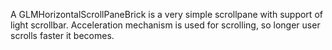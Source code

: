 A GLMHorizontalScrollPaneBrick is a very simple scrollpane with support of light scrollbar.Acceleration mechanism is used for scrolling, so longer user scrolls faster it becomes.